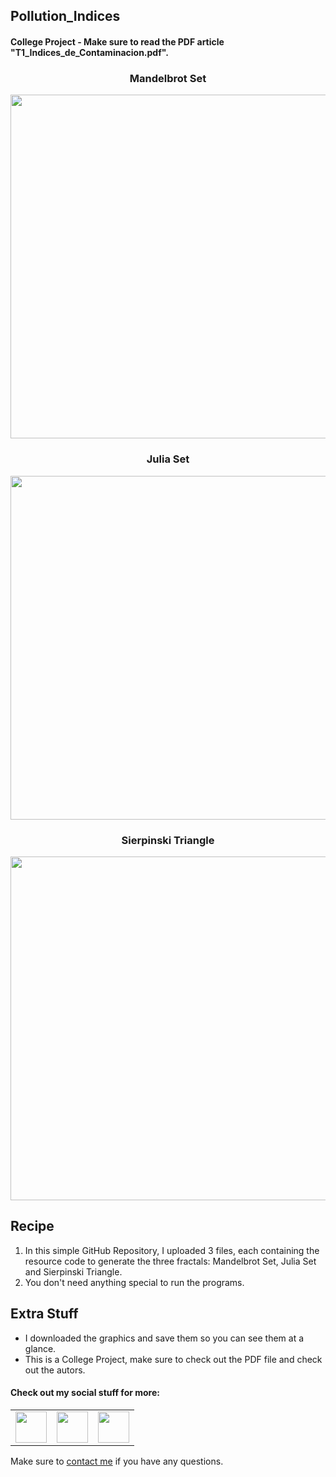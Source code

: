 ## Pollution_Indices

#### College Project - Make sure to read the PDF article "T1_Indices_de_Contaminacion.pdf".

<h3 align="center">Mandelbrot Set</h3>
<p align="center"> <img src = "/Extra_Stuff/Mandelbrot.png" width = 550> </p>

<h3 align="center">Julia Set</h3>
<p align="center"> <img src = "/Extra_Stuff/Julia.png" width = 550> </p>

<h3 align="center">Sierpinski Triangle</h3>
<p align="center"> <img src = "/Extra_Stuff/Sierpinski.png" width = 550> </p>

<h2 align="left">Recipe</h2>

1. In this simple GitHub Repository, I uploaded 3 files, each containing the resource code to generate the three fractals: Mandelbrot Set, Julia Set and Sierpinski Triangle.
2. You don't need anything special to run the programs.

<h2 align="left">Extra Stuff</h3>

- I downloaded the graphics and save them so you can see them at a glance.
- This is a College Project, make sure to check out the PDF file and check out the autors.

#### Check out my social stuff for more:


<table>
    <tbody>
        <tr>
            </a></td>
            <td><a href="https://www.linkedin.com/in/hibrantapia/">
            <img height="50" src="https://www.vectorlogo.zone/logos/linkedin/linkedin-ar21.svg" />
            </a></td>
            <td><a href="https://twitter.com/HibranTapia">
            <img height="50" src="https://www.vectorlogo.zone/logos/twitter/twitter-ar21.svg" />
            </a></td>
            <td><a href="https://medium.com/@hibrantapia">
            <img height="50" src="https://www.vectorlogo.zone/logos/medium/medium-ar21.svg" />
            </a></td>
        </tr>
    </tbody>
</table>

Make sure to [contact me](https://github.com/hibrantapia) if you have any questions.
